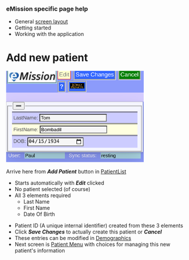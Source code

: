 ### eMission specific page help
* General [screen layout](help/GeneralLayout.md)
* Getting started
* Working with the application


# Add new patient
![](../images/NewPat.png)

Arrive here from *__Add Patient__* button in [PatientList](help/PatientList.md)
* Starts automatically with *__Edit__* clicked
* No patient selected (of course)
* All 3 elements required
  * Last Name
  * First Name
  * Date Of Birth
+ Patient ID (A unique internal identifier) created from these 3 elements
+ Click *__Save Changes__* to actually create this patient or *__Cancel__*
+ These entries can be modified in [Demographics](help/PatientDemographics.md)
+ Next screen is [Patient Menu](help/PatientPhoto.md) with choices for managing this new patient's information

